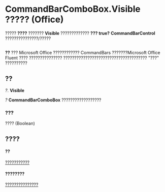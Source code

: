 
# CommandBarComboBox.Visible ????? (Office)

????? **????** ??????? **Visible** ????????????? **??? true?** **CommandBarControl** ???????????????/?????


## 


 **??**  ??? Microsoft Office ???????????? CommandBars ???????Microsoft Office Fluent ???? ??????????????? ?????????????????????????????????????? "???" ??????????


## ??

 _?_. **Visible**

 _?_ **CommandBarComboBox** ??????????????????


### ???

???? (Boolean)


## ????


#### ??


[???????????](fcfe6bde-dea0-f1f1-ad30-d0e28f97dd07.md)
#### ????????


[???????????????](http://msdn.microsoft.com/library/223c51c0-4564-d14a-a8bf-d315a6a50b32%28Office.15%29.aspx)